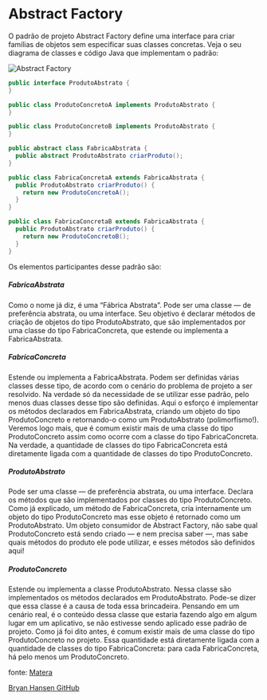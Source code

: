 # Abstract Factory

O padrão de projeto Abstract Factory define uma interface para criar famílias de objetos sem especificar suas classes concretas.
Veja o seu diagrama de classes e código Java que implementam o padrão:

![Abstract Factory](http://cdn.matera.com/br/wp-content/uploads/2015/05/abstract-factory-01.png)


```java
public interface ProdutoAbstrato {
}

public class ProdutoConcretoA implements ProdutoAbstrato {
}

public class ProdutoConcretoB implements ProdutoAbstrato {
}

public abstract class FabricaAbstrata {
  public abstract ProdutoAbstrato criarProduto();
}

public class FabricaConcretaA extends FabricaAbstrata {
  public ProdutoAbstrato criarProduto() {
    return new ProdutoConcretoA();
  }
}

public class FabricaConcretaB extends FabricaAbstrata {
  public ProdutoAbstrato criarProduto() {
    return new ProdutoConcretoB();
  }
}
```
Os elementos participantes desse padrão são:

##### FabricaAbstrata

Como o nome já diz, é uma “Fábrica Abstrata”. Pode ser uma classe — de preferência abstrata, ou uma interface. Seu objetivo é declarar métodos de criação de objetos do tipo ProdutoAbstrato, que são implementados por uma classe do tipo FabricaConcreta, que estende ou implementa a FabricaAbstrata.

##### FabricaConcreta

Estende ou implementa a FabricaAbstrata. Podem ser definidas várias classes desse tipo, de acordo com o cenário do problema de projeto a ser resolvido. Na verdade só da necessidade de se utilizar esse padrão, pelo menos duas classes desse tipo são definidas. Aqui o esforço é implementar os métodos declarados em FabricaAbstrata, criando um objeto do tipo ProdutoConcreto e retornando-o como um ProdutoAbstrato (polimorfismo!). Veremos logo mais, que é comum existir mais de uma classe do tipo ProdutoConcreto assim como ocorre com a classe do tipo FabricaConcreta. Na verdade, a quantidade de classes do tipo FabricaConcreta está diretamente ligada com a quantidade de classes do tipo ProdutoConcreto.

##### ProdutoAbstrato

Pode ser uma classe — de preferência abstrata, ou uma interface. Declara os métodos que são implementados por classes do tipo ProdutoConcreto. Como já explicado, um método de FabricaConcreta, cria internamente um objeto do tipo ProdutoConcreto mas esse objeto é retornado como um ProdutoAbstrato. Um objeto consumidor de Abstract Factory, não sabe qual ProdutoConcreto está sendo criado — e nem precisa saber —, mas sabe quais métodos do produto ele pode utilizar, e esses métodos são definidos aqui!

##### ProdutoConcreto

Estende ou implementa a classe ProdutoAbstrato. Nessa classe são implementados os métodos declarados em ProdutoAbstrato. Pode-se dizer que essa classe é a causa de toda essa brincadeira. Pensando em um cenário real, é o conteúdo dessa classe que estaria fazendo algo em algum lugar em um aplicativo, se não estivesse sendo aplicado esse padrão de projeto. Como já foi dito antes, é comum existir mais de uma classe do tipo ProdutoConcreto no projeto. Essa quantidade está diretamente ligada com a quantidade de classes do tipo FabricaConcreta: para cada FabricaConcreta, há pelo menos um ProdutoConcreto.


fonte: [Matera](http://www.matera.com/br/2015/02/25/design-patterns-abstract-factory/)

[Bryan Hansen GitHub](https://github.com/bh5k)
